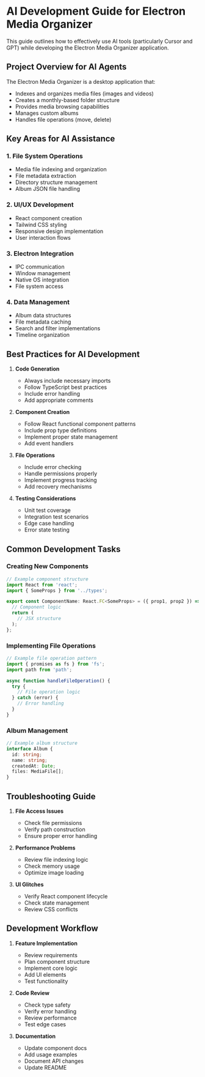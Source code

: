 # AI Development Guide for Electron Media Organizer

This guide outlines how to effectively use AI tools (particularly Cursor and GPT) while developing the Electron Media Organizer application.

## Project Overview for AI Agents

The Electron Media Organizer is a desktop application that:
- Indexes and organizes media files (images and videos)
- Creates a monthly-based folder structure
- Provides media browsing capabilities
- Manages custom albums
- Handles file operations (move, delete)

## Key Areas for AI Assistance

### 1. File System Operations
- Media file indexing and organization
- File metadata extraction
- Directory structure management
- Album JSON file handling

### 2. UI/UX Development
- React component creation
- Tailwind CSS styling
- Responsive design implementation
- User interaction flows

### 3. Electron Integration
- IPC communication
- Window management
- Native OS integration
- File system access

### 4. Data Management
- Album data structures
- File metadata caching
- Search and filter implementations
- Timeline organization

## Best Practices for AI Development

1. **Code Generation**
   - Always include necessary imports
   - Follow TypeScript best practices
   - Include error handling
   - Add appropriate comments

2. **Component Creation**
   - Follow React functional component patterns
   - Include prop type definitions
   - Implement proper state management
   - Add event handlers

3. **File Operations**
   - Include error checking
   - Handle permissions properly
   - Implement progress tracking
   - Add recovery mechanisms

4. **Testing Considerations**
   - Unit test coverage
   - Integration test scenarios
   - Edge case handling
   - Error state testing

## Common Development Tasks

### Creating New Components
```typescript
// Example component structure
import React from 'react';
import { SomeProps } from '../types';

export const ComponentName: React.FC<SomeProps> = ({ prop1, prop2 }) => {
  // Component logic
  return (
    // JSX structure
  );
};
```

### Implementing File Operations
```typescript
// Example file operation pattern
import { promises as fs } from 'fs';
import path from 'path';

async function handleFileOperation() {
  try {
    // File operation logic
  } catch (error) {
    // Error handling
  }
}
```

### Album Management
```typescript
// Example album structure
interface Album {
  id: string;
  name: string;
  createdAt: Date;
  files: MediaFile[];
}
```

## Troubleshooting Guide

1. **File Access Issues**
   - Check file permissions
   - Verify path construction
   - Ensure proper error handling

2. **Performance Problems**
   - Review file indexing logic
   - Check memory usage
   - Optimize image loading

3. **UI Glitches**
   - Verify React component lifecycle
   - Check state management
   - Review CSS conflicts

## Development Workflow

1. **Feature Implementation**
   - Review requirements
   - Plan component structure
   - Implement core logic
   - Add UI elements
   - Test functionality

2. **Code Review**
   - Check type safety
   - Verify error handling
   - Review performance
   - Test edge cases

3. **Documentation**
   - Update component docs
   - Add usage examples
   - Document API changes
   - Update README 